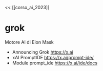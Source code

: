 << [[corso_ai_2023]]

# grok

Motore AI di Elon Mask

- Announcing Grok
  https://x.ai
- xAI PromptIDE
  https://x.ai/prompt-ide/
- Module prompt_ide
  https://x.ai/ide/docs

